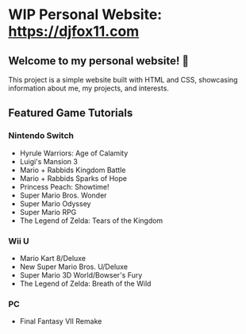 # WIP Personal Website: https://djfox11.com

## Welcome to my personal website! 👋
This project is a simple website built with HTML and CSS, showcasing information about me, my projects, and interests.

## Featured Game Tutorials

### Nintendo Switch

- Hyrule Warriors: Age of Calamity
- Luigi's Mansion 3
- Mario + Rabbids Kingdom Battle
- Mario + Rabbids Sparks of Hope
- Princess Peach: Showtime!
- Super Mario Bros. Wonder
- Super Mario Odyssey
- Super Mario RPG
- The Legend of Zelda: Tears of the Kingdom

### Wii U
- Mario Kart 8/Deluxe
- New Super Mario Bros. U/Deluxe
- Super Mario 3D World/Bowser's Fury
- The Legend of Zelda: Breath of the Wild

### PC
- Final Fantasy VII Remake
